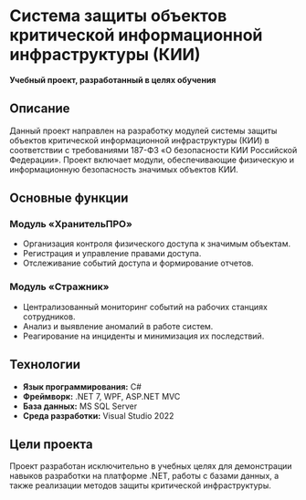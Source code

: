# Система защиты объектов критической информационной инфраструктуры (КИИ)

**Учебный проект, разработанный в целях обучения**

## Описание

Данный проект направлен на разработку модулей системы защиты объектов критической информационной инфраструктуры (КИИ) в соответствии с требованиями 187-ФЗ «О безопасности КИИ Российской Федерации». Проект включает модули, обеспечивающие физическую и информационную безопасность значимых объектов КИИ.

## Основные функции

### Модуль «ХранительПРО»
- Организация контроля физического доступа к значимым объектам.
- Регистрация и управление правами доступа.
- Отслеживание событий доступа и формирование отчетов.

### Модуль «Стражник»
- Централизованный мониторинг событий на рабочих станциях сотрудников.
- Анализ и выявление аномалий в работе систем.
- Реагирование на инциденты и минимизация их последствий.

## Технологии

- **Язык программирования:** C#
- **Фреймворк:** .NET 7, WPF, ASP.NET MVC
- **База данных:** MS SQL Server
- **Среда разработки:** Visual Studio 2022

## Цели проекта

Проект разработан исключительно в учебных целях для демонстрации навыков разработки на платформе .NET, работы с базами данных, а также реализации методов защиты критической инфраструктуры.

